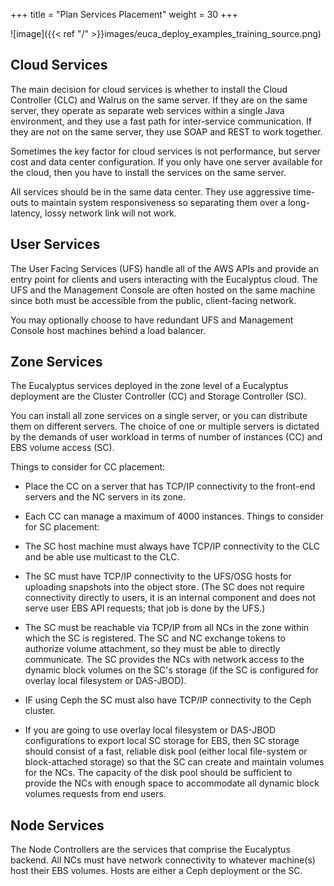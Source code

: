 +++
title = "Plan Services Placement"
weight = 30
+++


![image]({{< ref "/" >}}images/euca_deploy_examples_training_source.png)

## Cloud Services
The main decision for cloud services is whether to install the Cloud Controller (CLC) and Walrus on the same server. If they are on the same server, they operate as separate web services within a single Java environment, and they use a fast path for inter-service communication. If they are not on the same server, they use SOAP and REST to work together. 

Sometimes the key factor for cloud services is not performance, but server cost and data center configuration. If you only have one server available for the cloud, then you have to install the services on the same server. 

All services should be in the same data center. They use aggressive time-outs to maintain system responsiveness so separating them over a long-latency, lossy network link will not work. 


## User Services
The User Facing Services (UFS) handle all of the AWS APIs and provide an entry point for clients and users interacting with the Eucalyptus cloud. The UFS and the Management Console are often hosted on the same machine since both must be accessible from the public, client-facing network. 

You may optionally choose to have redundant UFS and Management Console host machines behind a load balancer. 


## Zone Services
The Eucalyptus services deployed in the zone level of a Eucalyptus deployment are the Cluster Controller (CC) and Storage Controller (SC). 

You can install all zone services on a single server, or you can distribute them on different servers. The choice of one or multiple servers is dictated by the demands of user workload in terms of number of instances (CC) and EBS volume access (SC). 

Things to consider for CC placement: 



* Place the CC on a server that has TCP/IP connectivity to the front-end servers and the NC servers in its zone. 
* Each CC can manage a maximum of 4000 instances. 
Things to consider for SC placement: 



* The SC host machine must always have TCP/IP connectivity to the CLC and be able use multicast to the CLC. 
* The SC must have TCP/IP connectivity to the UFS/OSG hosts for uploading snapshots into the object store. (The SC does not require connectivity directly to users, it is an internal component and does not serve user EBS API requests; that job is done by the UFS.) 
* The SC must be reachable via TCP/IP from all NCs in the zone within which the SC is registered. The SC and NC exchange tokens to authorize volume attachment, so they must be able to directly communicate. The SC provides the NCs with network access to the dynamic block volumes on the SC's storage (if the SC is configured for overlay local filesystem or DAS-JBOD). 
* IF using Ceph the SC must also have TCP/IP connectivity to the Ceph cluster.
* If you are going to use overlay local filesystem or DAS-JBOD configurations to export local SC storage for EBS, then SC storage should consist of a fast, reliable disk pool (either local file-system or block-attached storage) so that the SC can create and maintain volumes for the NCs. The capacity of the disk pool should be sufficient to provide the NCs with enough space to accommodate all dynamic block volumes requests from end users. 

## Node Services
The Node Controllers are the services that comprise the Eucalyptus backend. All NCs must have network connectivity to whatever machine(s) host their EBS volumes. Hosts are either a Ceph deployment or the SC.

